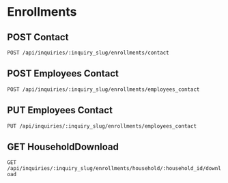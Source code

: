 # Enrollments

## POST Contact

`POST /api/inquiries/:inquiry_slug/enrollments/contact`

## POST Employees Contact

`POST /api/inquiries/:inquiry_slug/enrollments/employees_contact`

## PUT Employees Contact

`PUT /api/inquiries/:inquiry_slug/enrollments/employees_contact`

## GET HouseholdDownload

`GET /api/inquiries/:inquiry_slug/enrollments/household/:household_id/download`

